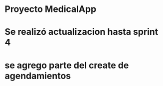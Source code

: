 # Proyecto MedicalApp
# Se realizó actualizacion hasta sprint 4
# se agrego parte del create de agendamientos